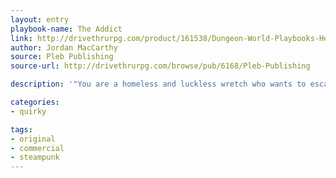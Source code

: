 ```yaml
---
layout: entry
playbook-name: The Addict
link: http://drivethrurpg.com/product/161538/Dungeon-World-Playbooks-Heroes-of-Steam-Bundle
author: Jordan MacCarthy
source: Pleb Publishing
source-url: http://drivethrurpg.com/browse/pub/6168/Pleb-Publishing

description: '"You are a homeless and luckless wretch who wants to escape the life of poverty by making it as an adventurer."'

categories:
- quirky

tags:
- original
- commercial
- steampunk
---
```

